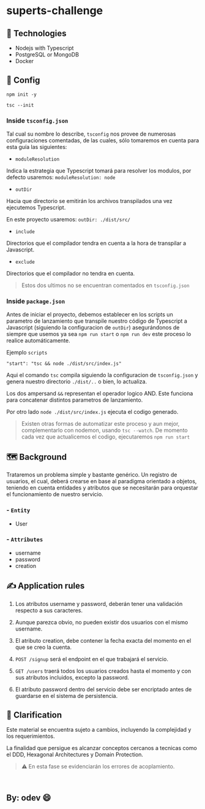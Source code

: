# superts-challenge

## :robot: Technologies

- Nodejs with Typescript
- PostgreSQL or MongoDB
- Docker

## :rocket: Config

`npm init -y`

`tsc --init`

### Inside `tsconfig.json`

Tal cual su nombre lo describe, `tsconfig` nos provee de numerosas configuraciones comentadas, de las cuales, sólo tomaremos en cuenta para esta guía las siguientes:

- `moduleResolution`

Indica la estrategia que Typescript tomará para resolver los modulos, por defecto usaremos: `moduleResolution: node`

- `outDir`

Hacia que directorio se emitirán los archivos transpilados una vez ejecutemos Typescript.

En este proyecto usaremos: `outDir: ./dist/src/`

- `include`

Directorios que el compilador tendra en cuenta a la hora de transpilar a Javascript.

- `exclude`

Directorios que el compilador no tendra en cuenta.

> Estos dos ultimos no se encuentran comentados en `tsconfig.json`

### Inside `package.json`

Antes de iniciar el proyecto, debemos establecer en los scripts un parametro de lanzamiento que transpile nuestro código de Typescript a Javascript (siguiendo la configuracion de `outDir`) asegurándonos de siempre que usemos ya sea `npm run start` o `npm run dev` este proceso lo realice automáticamente.

Ejemplo `scripts`

`"start": "tsc && node ./dist/src/index.js"`

Aqui el comando `tsc` compila siguiendo la configuracion de `tsconfig.json` y genera nuestro directorio `./dist/..` o bien, lo actualiza.

Los dos ampersand `&&` representan el operador logico AND. Este funciona para concatenar distintos parametros de lanzamiento.

Por otro lado `node ./dist/src/index.js` ejecuta el codigo generado.

> Existen otras formas de automatizar este proceso y aun mejor, complementarlo con nodemon, usando `tsc --watch`. De momento cada vez que actualicemos el codigo, ejecutaremos `npm run start`

## 🗺️ Background

Trataremos un problema simple y bastante genérico. Un registro de usuarios, el cual, deberá crearse en base al paradigma orientado a objetos, teniendo en cuenta entidades y atributos que se necesitarán para orquestar el funcionamiento de nuestro servicio.

### - `Entity`

- User

### - `Attributes`

- username
- password
- creation

## :writing_hand: Application rules

1. Los atributos username y password, deberán tener una validación respecto a sus caracteres.

2. Aunque parezca obvio, no pueden existir dos usuarios con el mismo username.

3. El atributo creation, debe contener la fecha exacta del momento en el que se creo la cuenta.

4. `POST /signup` será el endpoint en el que trabajará el servicio.

5. `GET /users` traerá todos los usuarios creados hasta el momento y con sus atributos incluidos, excepto la password.

6. El atributo password dentro del servicio debe ser encriptado antes de guardarse en el sistema de persistencia.

## 📣 Clarification

Este material se encuentra sujeto a cambios, incluyendo la complejidad y los requerimientos.

La finalidad que persigue es alcanzar conceptos cercanos a tecnicas como el DDD, Hexagonal Architectures y Domain Protection.

> ⚠️ En esta fase se evidenciarán los errores de acoplamiento.

<br>

## By: odev :smile:
